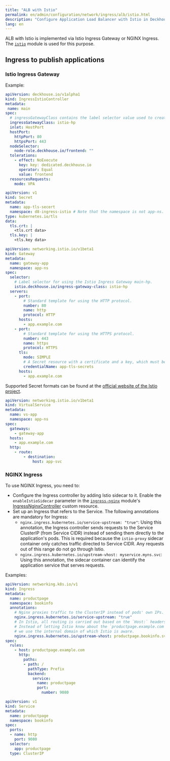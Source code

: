 ```yaml
---
title: "ALB with Istio"
permalink: en/admin/configuration/network/ingress/alb/istio.html
description: "Configure Application Load Balancer with Istio in Deckhouse Kubernetes Platform. Istio Ingress Gateway setup, traffic management, and service mesh integration."
lang: en
---
```


ALB with Istio is implemented via Istio Ingress Gateway or NGINX Ingress.
The [`istio`](/modules/istio/) module is used for this purpose.

## Ingress to publish applications

### Istio Ingress Gateway

Example:

```yaml
apiVersion: deckhouse.io/v1alpha1
kind: IngressIstioController
metadata:
 name: main
spec:
  # ingressGatewayClass contains the label selector value used to create the Gateway resource.
  ingressGatewayClass: istio-hp
  inlet: HostPort
  hostPort:
    httpPort: 80
    httpsPort: 443
  nodeSelector:
    node-role.deckhouse.io/frontend: ""
  tolerations:
    - effect: NoExecute
      key: key: dedicated.deckhouse.io
      operator: Equal
      value: frontend
  resourcesRequests:
    mode: VPA
```

```yaml
apiVersion: v1
kind: Secret
metadata:
  name: app-tls-secert
  namespace: d8-ingress-istio # Note that the namespace is not app-ns.
type: kubernetes.io/tls
data:
  tls.crt: |
    <tls.crt data>
  tls.key: |
    <tls.key data>
```

```yaml
apiVersion: networking.istio.io/v1beta1
kind: Gateway
metadata:
  name: gateway-app
  namespace: app-ns
spec:
  selector:
    # Label selector for using the Istio Ingress Gateway main-hp.
    istio.deckhouse.io/ingress-gateway-class: istio-hp
  servers:
    - port:
        # Standard template for using the HTTP protocol.
        number: 80
        name: http
        protocol: HTTP
      hosts:
        - app.example.com
    - port:
        # Standard template for using the HTTPS protocol.
        number: 443
        name: https
        protocol: HTTPS
      tls:
        mode: SIMPLE
        # A Secret resource with a certificate and a key, which must be created in the d8-ingress-istio namespace.
        credentialName: app-tls-secrets
      hosts:
        - app.example.com
```

Supported Secret formats can be found at the [official website of the Istio project](https://istio.io/latest/docs/tasks/traffic-management/ingress/secure-ingress/#key-formats).

```yaml
apiVersion: networking.istio.io/v1beta1
kind: VirtualService
metadata:
  name: vs-app
  namespace: app-ns
spec:
  gateways:
    - gateway-app
  hosts:
    - app.example.com
  http:
    - route:
        - destination:
            host: app-svc
```

### NGINX Ingress

To use NGINX Ingress, you need to:

* Configure the Ingress controller by adding Istio sidecar to it.
  Enable the `enableIstioSidecar` parameter in the [`ingress-nginx`](/modules/ingress-nginx/) module's [IngressNginxController](/modules/ingress-nginx/cr.html#ingressnginxcontroller) custom resource.
* Set up an Ingress that refers to the Service. The following annotations are mandatory for Ingress:
  * `nginx.ingress.kubernetes.io/service-upstream: "true"`: Using this annotation,
    the Ingress controller sends requests to the Service ClusterIP (from Service CIDR) instead of sending them directly
    to the application's pods. This is required because the `istio-proxy` sidecar container only catches traffic
    directed to Service CIDR. Any requests out of this range do not go through Istio.
  * `nginx.ingress.kubernetes.io/upstream-vhost: myservice.myns.svc`: Using this annotation,
    the sidecar container can identify the application service that serves requests.

Examples:

```yaml
apiVersion: networking.k8s.io/v1
kind: Ingress
metadata:
  name: productpage
  namespace: bookinfo
  annotations:
    # Nginx proxies traffic to the ClusterIP instead of pods' own IPs.
    nginx.ingress.kubernetes.io/service-upstream: "true"
    # In Istio, all routing is carried out based on the `Host:` headers.
    # Instead of letting Istio know about the `productpage.example.com` external domain,
    # we use the internal domain of which Istio is aware.
    nginx.ingress.kubernetes.io/upstream-vhost: productpage.bookinfo.svc
spec:
  rules:
    - host: productpage.example.com
      http:
        paths:
        - path: /
          pathType: Prefix
          backend:
            service:
              name: productpage
              port:
                number: 9080
```

```yaml
apiVersion: v1
kind: Service
metadata:
  name: productpage
  namespace: bookinfo
spec:
  ports:
  - name: http
    port: 9080
  selector:
    app: productpage
  type: ClusterIP
```
